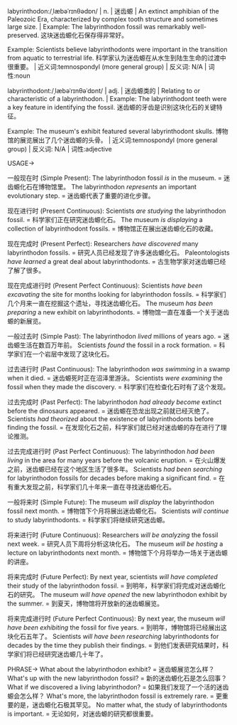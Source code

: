 labyrinthodon:/ˌlæbəˈrɪnθədɒn/ | n. | 迷齿螈 | An extinct amphibian of the Paleozoic Era, characterized by complex tooth structure and sometimes large size. |  Example: The labyrinthodon fossil was remarkably well-preserved. 这块迷齿螈化石保存得非常好。

Example: Scientists believe labyrinthodonts were important in the transition from aquatic to terrestrial life. 科学家认为迷齿螈在从水生到陆生生命的过渡中很重要。 | 近义词:temnospondyl (more general group) | 反义词: N/A | 词性:noun

labyrinthodont:/ˌlæbəˈrɪnθəˈdɒnt/ | adj. | 迷齿螈类的 | Relating to or characteristic of a labyrinthodon. | Example: The labyrinthodont teeth were a key feature in identifying the fossil. 迷齿螈的牙齿是识别这块化石的关键特征。

Example:  The museum's exhibit featured several labyrinthodont skulls.  博物馆的展览展出了几个迷齿螈的头骨。 | 近义词:temnospondyl (more general group) | 反义词: N/A | 词性:adjective



USAGE->


一般现在时 (Simple Present):
The labyrinthodon fossil *is* in the museum. = 迷齿螈化石在博物馆里。
The labyrinthodon *represents* an important evolutionary step. = 迷齿螈代表了重要的进化步骤。


现在进行时 (Present Continuous):
Scientists *are studying* the labyrinthodon fossil. = 科学家们正在研究迷齿螈化石。
The museum *is displaying* a collection of labyrinthodont fossils. = 博物馆正在展出迷齿螈化石的收藏。


现在完成时 (Present Perfect):
Researchers *have discovered* many labyrinthodon fossils. = 研究人员已经发现了许多迷齿螈化石。
Paleontologists *have learned* a great deal about labyrinthodonts. = 古生物学家对迷齿螈已经了解了很多。


现在完成进行时 (Present Perfect Continuous):
Scientists *have been excavating* the site for months looking for labyrinthodon fossils. = 科学家们几个月来一直在挖掘这个遗址，寻找迷齿螈化石。
The museum *has been preparing* a new exhibit on labyrinthodonts. = 博物馆一直在准备一个关于迷齿螈的新展览。


一般过去时 (Simple Past):
The labyrinthodon *lived* millions of years ago. = 迷齿螈生活在数百万年前。
Scientists *found* the fossil in a rock formation. = 科学家们在一个岩层中发现了这块化石。


过去进行时 (Past Continuous):
The labyrinthodon *was swimming* in a swamp when it died. = 迷齿螈死时正在沼泽里游泳。
Scientists *were examining* the fossil when they made the discovery. = 科学家们在检查化石时有了这个发现。


过去完成时 (Past Perfect):
The labyrinthodon *had already become* extinct before the dinosaurs appeared. = 迷齿螈在恐龙出现之前就已经灭绝了。
Scientists *had theorized* about the existence of labyrinthodonts before finding the fossil. = 在发现化石之前，科学家们就已经对迷齿螈的存在进行了理论推测。


过去完成进行时 (Past Perfect Continuous):
The labyrinthodon *had been living* in the area for many years before the volcanic eruption. = 在火山爆发之前，迷齿螈已经在这个地区生活了很多年。
Scientists *had been searching* for labyrinthodon fossils for decades before making a significant find. = 在有重大发现之前，科学家们几十年来一直在寻找迷齿螈化石。


一般将来时 (Simple Future):
The museum *will display* the labyrinthodon fossil next month. = 博物馆下个月将展出迷齿螈化石。
Scientists *will continue* to study labyrinthodonts. = 科学家们将继续研究迷齿螈。


将来进行时 (Future Continuous):
Researchers *will be analyzing* the fossil next week. = 研究人员下周将分析这块化石。
The museum *will be hosting* a lecture on labyrinthodonts next month. = 博物馆下个月将举办一场关于迷齿螈的讲座。


将来完成时 (Future Perfect):
By next year, scientists *will have completed* their study of the labyrinthodon fossil. = 到明年，科学家们将完成对迷齿螈化石的研究。
The museum *will have opened* the new labyrinthodon exhibit by the summer. = 到夏天，博物馆将开放新的迷齿螈展览。


将来完成进行时 (Future Perfect Continuous):
By next year, the museum *will have been exhibiting* the fossil for five years. = 到明年，博物馆将已经展出这块化石五年了。
Scientists *will have been researching* labyrinthodonts for decades by the time they publish their findings. = 到他们发表研究结果时，科学家们将已经研究迷齿螈几十年了。



PHRASE->
What about the labyrinthodon exhibit? = 迷齿螈展览怎么样？
What's up with the new labyrinthodon fossil? = 新的迷齿螈化石是怎么回事？
What if we discovered a living labyrinthodon? = 如果我们发现了一个活的迷齿螈会怎么样？
What's more, the labyrinthodon fossil is extremely rare. = 更重要的是，迷齿螈化石极其罕见。
No matter what, the study of labyrinthodonts is important. = 无论如何，对迷齿螈的研究都很重要。

